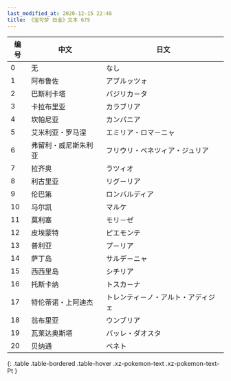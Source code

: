 ```yaml
---
last_modified_at: 2020-12-15 22:48
title: 《宝可梦 白金》文本 675
---
```

| 编号 | 中文 | 日文 |
| ---- | ---- | ---- |
| 0 | 无 | なし |
| 1 | 阿布鲁佐 | アブルッツォ |
| 2 | 巴斯利卡塔 | バジリカ－タ |
| 3 | 卡拉布里亚 | カラブリア |
| 4 | 坎帕尼亚 | カンパニア |
| 5 | 艾米利亚・罗马涅 | エミリア・ロマ－ニャ |
| 6 | 弗留利・威尼斯朱利亚 | フリウリ・ベネツィア・ジュリア |
| 7 | 拉齐奥 | ラツィオ |
| 8 | 利古里亚 | リグ－リア |
| 9 | 伦巴第 | ロンバルディア |
| 10 | 马尔凯 | マルケ |
| 11 | 莫利塞 | モリ－ゼ |
| 12 | 皮埃蒙特 | ピエモンテ |
| 13 | 普利亚 | プ－リア |
| 14 | 萨丁岛 | サルデ－ニャ |
| 15 | 西西里岛 | シチリア |
| 16 | 托斯卡纳 | トスカ－ナ |
| 17 | 特伦蒂诺・上阿迪杰 | トレンティ－ノ・アルト・アディジェ |
| 18 | 翁布里亚 | ウンブリア |
| 19 | 瓦莱达奥斯塔 | バッレ・ダオスタ |
| 20 | 贝纳通 | ベネト |
{: .table .table-bordered .table-hover .xz-pokemon-text .xz-pokemon-text-Pt }